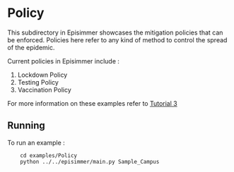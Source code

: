 # Policy
This subdirectory in Episimmer showcases the mitigation policies that can be enforced. Policies here refer to any kind of method to control the spread of the epidemic.

Current policies in Episimmer include :

1. Lockdown Policy
2. Testing Policy
3. Vaccination Policy

For more information on these examples refer to [Tutorial 3](https://docs.google.com/document/d/121CdfYRg1144kZJoyJMq4xwfuM6vVdLn8bDnMIMMzoY/edit?usp=sharing)

## Running
To run an example :

		cd examples/Policy
		python ../../episimmer/main.py Sample_Campus
